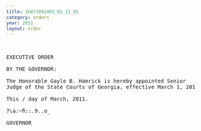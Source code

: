 ```yaml
---
title: 16872092403_01_11_01
category: orders
year: 2011
layout: order
---
```


<pre> 

EXECUTIVE ORDER

BY THE GOVERNOR:

The Honorable Gayle B. Hamrick is hereby appointed Senior
Judge of the State Courts of Georgia, effective March 1, 2011.

This / day of March, 2011.

7\a:~ﬁ::.9..o_

GOVERNOR

</pre>
